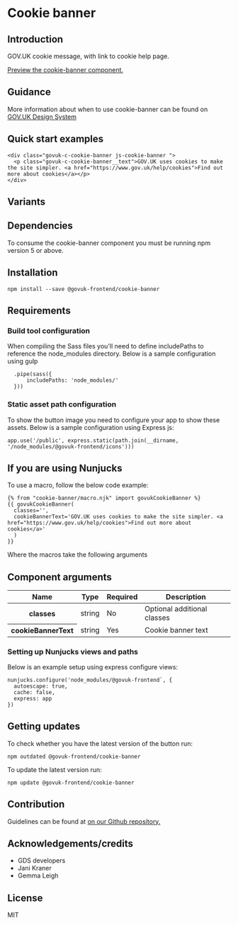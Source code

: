 # Cookie banner

## Introduction

GOV.UK cookie message, with link to cookie help page.

[Preview the cookie-banner component.](http://govuk-frontend-review.herokuapp.com/components/cookie-banner/preview)

## Guidance

More information about when to use cookie-banner can be found on [GOV.UK Design System](http://www.linktodesignsystem.com/cookie-banner "Link to read guidance on the use of cookie-banner on Gov.uk Design system website")

## Quick start examples

    <div class="govuk-c-cookie-banner js-cookie-banner ">
      <p class="govuk-c-cookie-banner__text">GOV.UK uses cookies to make the site simpler. <a href="https://www.gov.uk/help/cookies">Find out more about cookies</a></p>
    </div>

## Variants

## Dependencies

To consume the cookie-banner component you must be running npm version 5 or above.

## Installation

    npm install --save @govuk-frontend/cookie-banner

## Requirements

### Build tool configuration

When compiling the Sass files you'll need to define includePaths to reference the node_modules directory. Below is a sample configuration using gulp

      .pipe(sass({
          includePaths: 'node_modules/'
      }))

### Static asset path configuration

To show the button image you need to configure your app to show these assets. Below is a sample configuration using Express js:

    app.use('/public', express.static(path.join(__dirname, '/node_modules/@govuk-frontend/icons')))

## If you are using Nunjucks

To use a macro, follow the below code example:

    {% from "cookie-banner/macro.njk" import govukCookieBanner %}
    {{ govukCookieBanner(
      classes='',
      cookieBannerText='GOV.UK uses cookies to make the site simpler. <a href="https://www.gov.uk/help/cookies">Find out more about cookies</a>'
      )
    }}

Where the macros take the following arguments

## Component arguments

<div>

<table class="govuk-c-table ">

<thead class="govuk-c-table__head">

<tr class="govuk-c-table__row">

<th class="govuk-c-table__header " scope="col">Name</th>

<th class="govuk-c-table__header " scope="col">Type</th>

<th class="govuk-c-table__header " scope="col">Required</th>

<th class="govuk-c-table__header " scope="col">Description</th>

</tr>

</thead>

<tbody class="govuk-c-table__body">

<tr class="govuk-c-table__row">

<th class="govuk-c-table__header" scope="row">classes</th>

<td class="govuk-c-table__cell ">string</td>

<td class="govuk-c-table__cell ">No</td>

<td class="govuk-c-table__cell ">Optional additional classes</td>

</tr>

<tr class="govuk-c-table__row">

<th class="govuk-c-table__header" scope="row">cookieBannerText</th>

<td class="govuk-c-table__cell ">string</td>

<td class="govuk-c-table__cell ">Yes</td>

<td class="govuk-c-table__cell ">Cookie banner text</td>

</tr>

</tbody>

</table>

</div>

### Setting up Nunjucks views and paths

Below is an example setup using express configure views:

    nunjucks.configure('node_modules/@govuk-frontend`, {
      autoescape: true,
      cache: false,
      express: app
    })

## Getting updates

To check whether you have the latest version of the button run:

    npm outdated @govuk-frontend/cookie-banner

To update the latest version run:

    npm update @govuk-frontend/cookie-banner

## Contribution

Guidelines can be found at [on our Github repository.](https://github.com/alphagov/govuk-frontend/blob/master/CONTRIBUTING.md "link to contributing guidelines on our github repository")

## Acknowledgements/credits

*   GDS developers
*   Jani Kraner
*   Gemma Leigh

## License

MIT